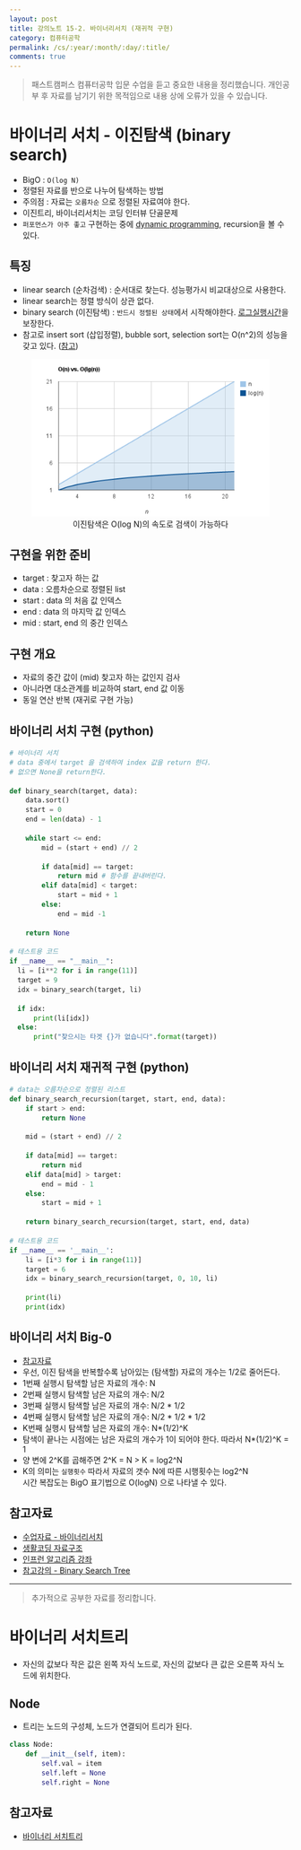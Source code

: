 ```yaml
---
layout: post
title: 강의노트 15-2. 바이너리서치 (재귀적 구현)
category: 컴퓨터공학
permalink: /cs/:year/:month/:day/:title/
comments: true
---
```

> 패스트캠퍼스 컴퓨터공학 입문 수업을 듣고 중요한 내용을 정리했습니다. 개인공부 후 자료를 남기기 위한 목적임으로 내용 상에 오류가 있을 수 있습니다.


# 바이너리 서치 - 이진탐색 (binary search)
- BigO : `O(log N)`
- 정렬된 자료를 반으로 나누어 탐색하는 방법
- 주의점 : 자료는 `오름차순` 으로 정렬된 자료여야 한다.
- 이진트리, 바이너리서치는 코딩 인터뷰 단골문제
- `퍼포먼스가 아주 좋고` 구현하는 중에 [dynamic programming](https://namu.wiki/w/%EB%8F%99%EC%A0%81%20%EA%B3%84%ED%9A%8D%EB%B2%95), recursion을 볼 수 있다.

## 특징
- linear search (순차검색) : 순서대로 찾는다. 성능평가시 비교대상으로 사용한다.
- linear search는 정렬 방식이 상관 없다.
- binary search (이진탐색) : `반드시 정렬된 상태`에서 시작해야한다. [로그실행시간](http://hyeonstorage.tistory.com/335)을 보장한다.
- 참고로 insert sort (삽입정렬), bubble sort, selection sort는 O(n^2)의 성능을 갖고 있다. ([참고](http://gompangs.tistory.com/46))

<center>
 <figure>
 <img src="/assets/post-img/cs/logn.png" alt="views">
 <figcaption>이진탐색은 O(log N)의 속도로 검색이 가능하다</figcaption>
 </figure>
 </center>

## 구현을 위한 준비
- target : 찾고자 하는 값
- data : 오름차순으로 정렬된 list
- start : data 의 처음 값 인덱스
- end : data 의 마지막 값 인덱스
- mid : start, end 의 중간 인덱스

## 구현 개요
- 자료의 중간 값이 (mid) 찾고자 하는 값인지 검사
- 아니라면 대소관계를 비교하여 start, end 값 이동
- 동일 연산 반복 (재귀로 구현 가능)

## 바이너리 서치 구현 (python)

```python
# 바이너리 서치
# data 중에서 target 을 검색하여 index 값을 return 한다.
# 없으면 None을 return한다.

def binary_search(target, data):
    data.sort()
    start = 0
    end = len(data) - 1

    while start <= end:
        mid = (start + end) // 2

        if data[mid] == target:
            return mid # 함수를 끝내버린다.
        elif data[mid] < target:
            start = mid + 1
        else:
            end = mid -1

    return None

# 테스트용 코드
if __name__ == "__main__":
  li = [i**2 for i in range(11)]
  target = 9
  idx = binary_search(target, li)

  if idx:
      print(li[idx])
  else:
      print("찾으시는 타겟 {}가 없습니다".format(target))
```

## 바이너리 서치 재귀적 구현 (python)

```python
# data는 오름차순으로 정렬된 리스트
def binary_search_recursion(target, start, end, data):
    if start > end:
        return None

    mid = (start + end) // 2

    if data[mid] == target:
        return mid
    elif data[mid] > target:
        end = mid - 1
    else:
        start = mid + 1        

    return binary_search_recursion(target, start, end, data)

# 테스트용 코드
if __name__ == '__main__':
    li = [i*3 for i in range(11)]
    target = 6
    idx = binary_search_recursion(target, 0, 10, li)

    print(li)
    print(idx)
```

## 바이너리 서치 Big-0
- [참고자료](http://jwoop.tistory.com/9)
- 우선, 이진 탐색을 반복할수록 남아있는 (탐색할) 자료의 개수는 1/2로 줄어든다.
- 1번째 실행시 탐색할 남은 자료의 개수: N
- 2번째 실행시 탐색할 남은 자료의 개수: N/2
- 3번째 실행시 탐색할 남은 자료의 개수: N/2 * 1/2
- 4번째 실행시 탐색할 남은 자료의 개수: N/2 * 1/2 * 1/2
- K번째 실행시 탐색할 남은 자료의 개수: N*(1/2)^K
- 탐색이 끝나는 시점에는 남은 자료의 개수가 1이 되어야 한다. 따라서 N*(1/2)^K = 1
- 양 변에 2^K를 곱해주면 2^K = N > K = log2^N
- K의 의미는 `실행횟수` 따라서 자료의 갯수 N에 따른 시행횟수는 log2^N    
  시간 복잡도는 BigO 표기법으로 O(logN) 으로 나타낼 수 있다.

## 참고자료
- [수업자료 - 바이너리서치](https://github.com/ythwork/ComputerScienceSchool/blob/master/lecture/datastructure/recursion/binary_search_recursion.pdf)
- [생활코딩 자료구조](https://opentutorials.org/module/1335)
- [인프런 알고리즘 강좌](https://www.inflearn.com/course/%EC%95%8C%EA%B3%A0%EB%A6%AC%EC%A6%98-%EA%B0%95%EC%A2%8C/)
- [참고강의 - Binary Search Tree](https://www.inflearn.com/course-status-2/)


---
> 추가적으로 공부한 자료를 정리합니다.

# 바이너리 서치트리
- 자신의 값보다 작은 값은 왼쪽 자식 노드로, 자신의 값보다 큰 값은 오른쪽 자식 노드에 위치한다.

## Node
- 트리는 노드의 구성체, 노드가 연결되어 트리가 된다.

```python
class Node:
	def __init__(self, item):
		self.val = item
		self.left = None
		self.right = None
```

## 참고자료
- [바이너리 서치트리](https://github.com/ythwork/DataStructure/blob/master/python/binary_search_tree/binary_search_tree.pdf)
